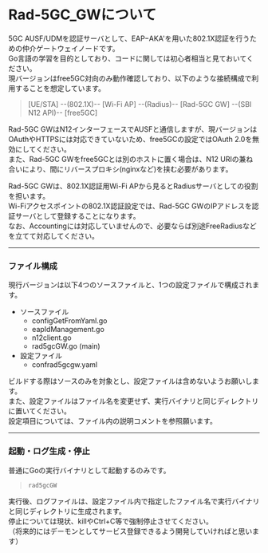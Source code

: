 # Rad-5GC_GWについて

5GC AUSF/UDMを認証サーバとして、EAP−AKA'を用いた802.1X認証を行うための仲介ゲートウェイノードです。  
Go言語の学習を目的としており、コードに関しては初心者相当と見ておいてください。  
現バージョンはfree5GC対向のみ動作確認しており、以下のような接続構成で利用することを想定しています。  

> [UE/STA] --(802.1X)-- [Wi-Fi AP] --(Radius)-- [Rad-5GC GW] --(SBI N12 API)-- [free5GC]

Rad-5GC GWはN12インターフェースでAUSFと通信しますが、現バージョンはOAuthやHTTPSには対応できていないため、free5GCの設定ではOAuth 2.0を無効にしてください。  
また、Rad-5GC GWをfree5GCとは別のホストに置く場合は、N12 URIの兼ね合いにより、間にリバースプロキシ(nginxなど)を挟む必要があります。  

Rad-5GC GWは、802.1X認証用Wi-Fi APから見るとRadiusサーバとしての役割を担います。  
Wi-Fiアクセスポイントの802.1X認証設定では、Rad-5GC GWのIPアドレスを認証サーバとして登録することになります。  
なお、Accountingには対応していませんので、必要ならば別途FreeRadiusなどを立てて対応してください。  

---
### ファイル構成

現行バージョンは以下4つのソースファイルと、1つの設定ファイルで構成されます。  
- ソースファイル
  - configGetFromYaml.go
  - eapIdManagement.go
  - n12client.go
  - rad5gcGW.go (main)
- 設定ファイル
  - confrad5gcgw.yaml

ビルドする際はソースのみを対象とし、設定ファイルは含めないようお願いします。  
また、設定ファイルはファイル名を変更せず、実行バイナリと同じディレクトリに置いてください。  
設定項目については、ファイル内の説明コメントを参照願います。  

---
### 起動・ログ生成・停止
普通にGoの実行バイナリとして起動するのみです。  
> `rad5gcGW`

実行後、ログファイルは、設定ファイル内で指定したファイル名で実行バイナリと同じディレクトリに生成されます。  
停止については現状、killやCtrl+C等で強制停止させてください。  
（将来的にはデーモンとしてサービス登録できるよう開発していければと思います）
